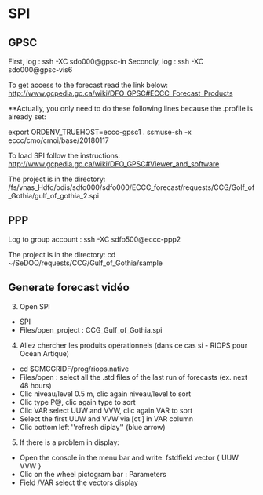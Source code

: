 # SPI
## GPSC

First, log  : ssh -XC sdo000@gpsc-in
Secondly, log : ssh -XC sdo000@gpsc-vis6

To get access to the forecast read the link below:
http://www.gcpedia.gc.ca/wiki/DFO_GPSC#ECCC_Forecast_Products

**Actually, you only need to do these following lines because the .profile is already set:

export ORDENV_TRUEHOST=eccc-gpsc1
. ssmuse-sh -x eccc/cmo/cmoi/base/20180117

To load SPI follow the instructions:
http://www.gcpedia.gc.ca/wiki/DFO_GPSC#Viewer_and_software

The project is in the directory:
/fs/vnas_Hdfo/odis/sdfo000/sdfo000/ECCC_forecast/requests/CCG/Golf_of_Gothia/gulf_of_gothia_2.spi


## PPP
Log to group account : ssh -XC sdfo500@eccc-ppp2

The project is in the directory:
cd ~/SeDOO/requests/CCG/Gulf_of_Gothia/sample

## Generate forecast vidéo

3) Open SPI
- SPI
- Files/open_project : CCG_Gulf_of_Gothia.spi

4) Allez chercher les produits opérationnels (dans ce cas si - RIOPS pour Océan Artique) 
- cd $CMCGRIDF/prog/riops.native
- Files/open : select all the .std files of the last run of forecasts (ex. next 48 hours)
- Clic niveau/level 0.5 m, clic again niveau/level to sort
- Clic type P@, clic again type to sort
- Clic VAR select UUW and VVW, clic again VAR to sort
- Select the first UUW and VVW via [ctl] in VAR column
- Clic bottom left ''refresh diplay'' (blue arrow)

5) If there is a problem in display:
- Open the console in the menu bar and write: fstdfield vector { UUW VVW }
- Clic on the wheel pictogram bar : Parameters
- Field /VAR  select the vectors display 





